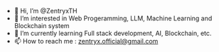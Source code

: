 - 👋 Hi, I’m @ZentryxTH
- 👀 I’m interested in Web Progeramming, LLM, Machine Learning and Blockchain system
- 🌱 I’m currently learning Full stack development, AI, Blockchain, etc.
- 📫 How to reach me : zentryx.official@gmail.com
  
<!---
ZentryxTH/ZentryxTH is a ✨ special ✨ repository because its `README.md` (this file) appears on your GitHub profile.
You can click the Preview link to take a look at your changes.
--->
